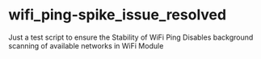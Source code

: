 # wifi_ping-spike_issue_resolved
Just a test script to ensure the Stability of WiFi Ping
Disables background scanning of available networks in WiFi Module
